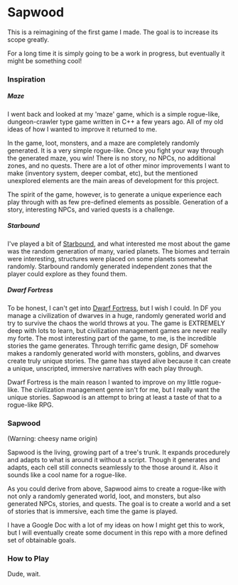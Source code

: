 # Sapwood

This is a reimagining of the first game I made. The goal is to increase its scope greatly.

For a long time it is simply going to be a work in progress, but eventually it might be something cool!

### Inspiration

##### Maze
I went back and looked at my 'maze' game, which is a simple rogue-like, dungeon-crawler type game written in C++ a few years ago. All of my old ideas of how I wanted to improve it returned to me. 

In the game, loot, monsters, and a maze are completely randomly generated. It is a very simple rogue-like. Once you fight your way through the generated maze, you win! There is no story, no NPCs, no additional zones, and no quests. There are a lot of other minor improvements I want to make (inventory system, deeper combat, etc), but the mentioned unexplored elements are the main areas of development for this project.

The spirit of the game, however, is to generate a unique experience each play through with as few pre-defined elements as possible. Generation of a story, interesting NPCs, and varied quests is a challenge.

##### Starbound
I've played a bit of [Starbound](http://playstarbound.com/), and what interested me most about the game was the random generation of many, varied planets. The biomes and terrain were interesting, structures were placed on some planets somewhat randomly. Starbound randomly generated independent zones that the player could explore as they found them.

##### Dwarf Fortress
To be honest, I can't get into [Dwarf Fortress](http://www.bay12games.com/dwarves/), but I wish I could. In DF you manage a civilization of dwarves in a huge, randomly generated world and try to survive the chaos the world throws at you. The game is EXTREMELY deep with lots to learn, but civilization management games are never really my forte. The most interesting part of the game, to me, is the incredible stories the game generates. Through terrific game design, DF somehow makes a randomly generated world with monsters, goblins, and dwarves create truly unique stories. The game has stayed alive because it can create a unique, unscripted, immersive narratives with each play through. 

Dwarf Fortress is the main reason I wanted to improve on my little rogue-like. The civilization management genre isn't for me, but I really want the unique stories. Sapwood is an attempt to bring at least a taste of that to a rogue-like RPG.

### Sapwood
(Warning: cheesy name origin) 

Sapwood is the living, growing part of a tree's trunk. It expands procedurely and adapts to what is around it without a script. Though it generates and adapts, each cell still connects seamlessly to the those around it. Also it sounds like a cool name for a rogue-like.

As you could derive from above, Sapwood aims to create a rogue-like with not only a randomly generated world, loot, and monsters, but also generated NPCs, stories, and quests. The goal is to create a world and a set of stories that is immersive, each time the game is played. 

I have a Google Doc with a lot of my ideas on how I might get this to work, but I will eventually create some document in this repo with a more defined set of obtainable goals.

### How to Play
Dude, wait.
